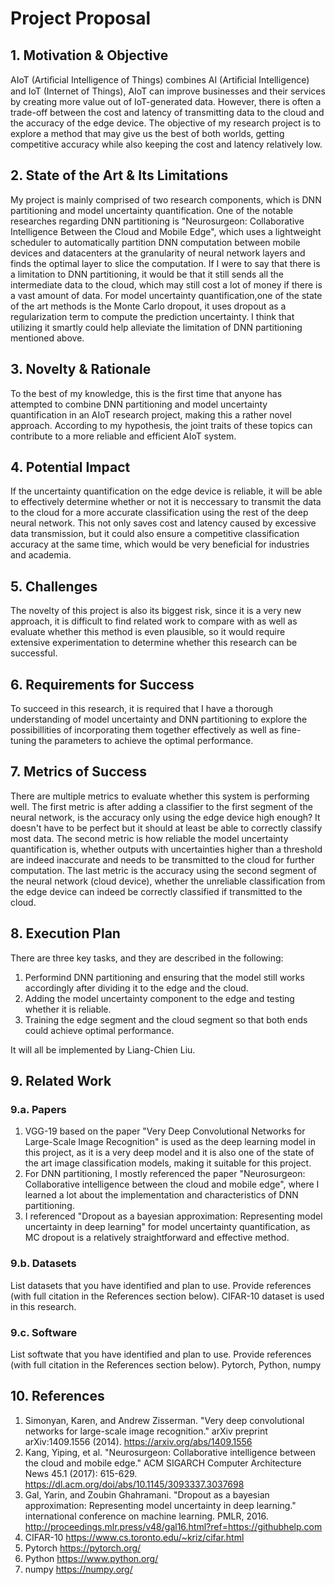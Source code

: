 # Project Proposal

## 1. Motivation & Objective

AIoT (Artiﬁcial Intelligence of Things) combines AI (Artiﬁcial Intelligence) and IoT (Internet of Things), AIoT can improve businesses and their services by creating more value out of IoT-generated data. However, there is often a trade-off between the cost and latency of transmitting data to the cloud and the accuracy of the edge device. The objective of my research project is to explore a method that may give us the best of both worlds, getting competitive accuracy while also keeping the cost and latency relatively low.

## 2. State of the Art & Its Limitations

My project is mainly comprised of two research components, which is DNN partitioning and model uncertainty quantification. One of the notable researches regarding DNN partitioning is "Neurosurgeon: Collaborative Intelligence Between the Cloud and Mobile Edge", which uses a lightweight scheduler to automatically partition DNN computation between mobile devices and datacenters at the granularity of neural network layers and finds the optimal layer to slice the computation. If I were to say that there is a limitation to DNN partitioning, it would be that it still sends all the intermediate data to the cloud, which may still cost a lot of money if there is a vast amount of data. For model uncertainty quantification,one of the state of the art methods is the Monte Carlo dropout, it uses dropout as a regularization term to compute the prediction uncertainty. I think that utilizing it smartly could help alleviate the limitation of DNN partitioning mentioned above.

## 3. Novelty & Rationale

To the best of my knowledge, this is the first time that anyone has attempted to combine DNN partitioning and model uncertainty quantification in an AIoT research project, making this a rather novel approach. According to my hypothesis, the joint traits of these topics can contribute to a more reliable and efficient AIoT system.

## 4. Potential Impact

If the uncertainty quantification on the edge device is reliable, it will be able to effectively determine whether or not it is neccessary to transmit the data to the cloud for a more accurate classification using the rest of the deep neural network. This not only saves cost and latency caused by excessive data transmission, but it could also ensure a competitive classification accuracy at the same time, which would be very beneficial for industries and academia.

## 5. Challenges

The novelty of this project is also its biggest risk, since it is a very new approach, it is difficult to find related work to compare with as well as evaluate whether this method is even plausible, so it would require extensive experimentation to determine whether this research can be successful.

## 6. Requirements for Success

To succeed in this research, it is required that I have a thorough understanding of model uncertainty and DNN partitioning to explore the possibillities of incorporating them together effectively as well as fine-tuning the parameters to achieve the optimal performance.

## 7. Metrics of Success

There are multiple metrics to evaluate whether this system is performing well. The first metric is after adding a classifier to the first segment of the neural network, is the accuracy only using the edge device high enough? It doesn't have to be perfect but it should at least be able to correctly classify most data. The second metric is how reliable the model uncertainty quantification is, whether outputs with uncertainties higher than a threshold are indeed inaccurate and needs to be transmitted to the cloud for further computation. The last metric is the accuracy using the second segment of the neural network (cloud device), whether the unreliable classification from the edge device can indeed be correctly classified if transmitted to the cloud.

## 8. Execution Plan

There are three key tasks, and they are described in the following:
1. Performind DNN partitioning and ensuring that the model still works accordingly after dividing it to the edge and the cloud.
2. Adding the model uncertainty component to the edge and testing whether it is reliable.
3. Training the edge segment and the cloud segment so that both ends could achieve optimal performance.

It will all be implemented by Liang-Chien Liu.
## 9. Related Work
### 9.a. Papers

1. VGG-19 based on the paper "Very Deep Convolutional Networks for Large-Scale Image Recognition" is used as the deep learning model in this project, as it is a very deep model and it is also one of the state of the art image classification models, making it suitable for this project.
2. For DNN partitioning, I mostly referenced the paper "Neurosurgeon: Collaborative intelligence between the cloud and mobile edge", where I learned a lot about the implementation and characteristics of DNN partitioning.
3. I referenced "Dropout as a bayesian approximation: Representing model uncertainty in deep learning" for model uncertainty quantification, as MC dropout is a relatively straightforward and effective method.

### 9.b. Datasets

List datasets that you have identified and plan to use. Provide references (with full citation in the References section below).
CIFAR-10 dataset is used in this research.

### 9.c. Software

List softwate that you have identified and plan to use. Provide references (with full citation in the References section below).
Pytorch, Python, numpy

## 10. References

1. Simonyan, Karen, and Andrew Zisserman. "Very deep convolutional networks for large-scale image recognition." arXiv preprint arXiv:1409.1556 (2014).
https://arxiv.org/abs/1409.1556
2. Kang, Yiping, et al. "Neurosurgeon: Collaborative intelligence between the cloud and mobile edge." ACM SIGARCH Computer Architecture News 45.1 (2017): 615-629. https://dl.acm.org/doi/abs/10.1145/3093337.3037698
3. Gal, Yarin, and Zoubin Ghahramani. "Dropout as a bayesian approximation: Representing model uncertainty in deep learning." international conference on machine learning. PMLR, 2016. http://proceedings.mlr.press/v48/gal16.html?ref=https://githubhelp.com
4. CIFAR-10 https://www.cs.toronto.edu/~kriz/cifar.html
5. Pytorch https://pytorch.org/
6. Python https://www.python.org/
7. numpy https://numpy.org/
